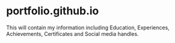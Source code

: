 # portfolio.github.io
This will contain my information including Education, Experiences, Achievements, Certificates and Social media handles.
